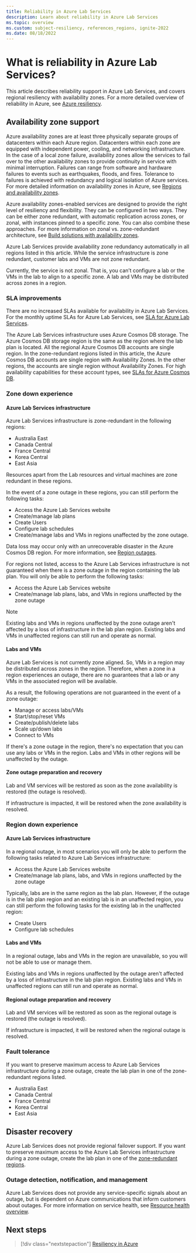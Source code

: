 ```yaml
---
title: Reliability in Azure Lab Services 
description: Learn about reliability in Azure Lab Services
ms.topic: overview
ms.custom: subject-resiliency, references_regions, ignite-2022
ms.date: 08/18/2022
---
```


# What is reliability in Azure Lab Services?

This article describes reliability support in Azure Lab Services, and covers regional resiliency with availability zones. For a more detailed overview of reliability in Azure, see [Azure resiliency](../availability-zones/overview.md).

## Availability zone support

Azure availability zones are at least three physically separate groups of datacenters within each Azure region. Datacenters within each zone are equipped with independent power, cooling, and networking infrastructure. In the case of a local zone failure, availability zones allow the services to fail over to the other availability zones to provide continuity in service with minimal interruption. Failures can range from software and hardware failures to events such as earthquakes, floods, and fires. Tolerance to failures is achieved with redundancy and logical isolation of Azure services. For more detailed information on availability zones in Azure, see [Regions and availability zones](../availability-zones/az-overview.md).

Azure availability zones-enabled services are designed to provide the right level of resiliency and flexibility. They can be configured in two ways. They can be either zone redundant, with automatic replication across zones, or zonal, with instances pinned to a specific zone. You can also combine these approaches. For more information on zonal vs. zone-redundant architecture, see [Build solutions with availability zones](/azure/architecture/high-availability/building-solutions-for-high-availability).

Azure Lab Services provide availability zone redundancy automatically in all regions listed in this article. While the service infrastructure is zone redundant, customer labs and VMs are not zone redundant.

Currently, the service is not zonal. That is, you can’t configure a lab or the VMs in the lab to align to a specific zone. A lab and VMs may be distributed across zones in a region.

### SLA improvements

There are no increased SLAs available for availability in Azure Lab Services. For the monthly uptime SLAs for Azure Lab Services, see [SLA for Azure Lab Services](https://azure.microsoft.com/support/legal/sla/lab-services/v1_0/).

The Azure Lab Services infrastructure uses Azure Cosmos DB storage. The Azure Cosmos DB storage region is the same as the region where the lab plan is located. All the regional Azure Cosmos DB accounts are single region. In the zone-redundant regions listed in this article, the Azure Cosmos DB accounts are single region with Availability Zones. In the other regions, the accounts are single region without Availability Zones. For high availability capabilities for these account types, see [SLAs for Azure Cosmos DB](../cosmos-db/high-availability.md#slas).

### Zone down experience

#### Azure Lab Services infrastructure

Azure Lab Services infrastructure is zone-redundant in the following regions:

- Australia East
- Canada Central
- France Central
- Korea Central
- East Asia

Resources apart from the Lab resources and virtual machines are zone redundant in these regions.

In the event of a zone outage in these regions, you can still perform the following tasks:

- Access the Azure Lab Services website
- Create/manage lab plans
- Create Users
- Configure lab schedules
- Create/manage labs and VMs in regions unaffected by the zone outage.

Data loss may occur only with an unrecoverable disaster in the Azure Cosmos DB region. For more information, see [Region outages](../cosmos-db/high-availability.md#region-outages).

For regions not listed, access to the Azure Lab Services infrastructure is not guaranteed when there is a zone outage in the region containing the lab plan. You will only be able to perform the following tasks:

- Access the Azure Lab Services website
- Create/manage lab plans, labs, and VMs in regions unaffected by the zone outage

> [!NOTE]
> Existing labs and VMs in regions unaffected by the zone outage aren't affected by a loss of infrastructure in the lab plan region. Existing labs and VMs in unaffected regions can still run and operate as normal.

#### Labs and VMs

Azure Lab Services is not currently zone aligned. So, VMs in a region may be distributed across zones in the region. Therefore, when a zone in a region experiences an outage, there are no guarantees that a lab or any VMs in the associated region will be available.

As a result, the following operations are not guaranteed in the event of a zone outage:

- Manage or access labs/VMs
- Start/stop/reset VMs
- Create/publish/delete labs
- Scale up/down labs
- Connect to VMs

If there's a zone outage in the region, there's no expectation that you can use any labs or VMs in the region.
Labs and VMs in other regions will be unaffected by the outage.

#### Zone outage preparation and recovery

Lab and VM services will be restored as soon as the zone availability is restored (the outage is resolved).

If infrastructure is impacted, it will be restored when the zone availability is resolved.

### Region down experience

#### Azure Lab Services infrastructure

In a regional outage, in most scenarios you will only be able to perform the following tasks related to Azure Lab Services infrastructure:

- Access the Azure Lab Services website
- Create/manage lab plans, labs, and VMs in regions unaffected by the zone outage

Typically, labs are in the same region as the lab plan. However, if the outage is in the lab plan region and an existing lab is in an unaffected region, you can still perform the following tasks for the existing lab in the unaffected region:

- Create Users
- Configure lab schedules

#### Labs and VMs

In a regional outage, labs and VMs in the region are unavailable, so you will not be able to use or manage them.

Existing labs and VMs in regions unaffected by the outage aren't affected by a loss of infrastructure in the lab plan region. Existing labs and VMs in unaffected regions can still run and operate as normal.

#### Regional outage preparation and recovery

Lab and VM services will be restored as soon as the regional outage is restored (the outage is resolved).

If infrastructure is impacted, it will be restored when the regional outage is resolved.

### Fault tolerance

If you want to preserve maximum access to Azure Lab Services infrastructure during a zone outage, create the lab plan in one of the zone-redundant regions listed.

- Australia East
- Canada Central
- France Central
- Korea Central
- East Asia

## Disaster recovery

Azure Lab Services does not provide regional failover support. If you want to preserve maximum access to the Azure Lab Services infrastructure during a zone outage, create the lab plan in one of the [zone-redundant regions](#fault-tolerance).

### Outage detection, notification, and management

Azure Lab Services does not provide any service-specific signals about an outage, but is dependent on Azure communications that inform customers about outages. For more information on service health, see [Resource health overview](../service-health/resource-health-overview.md).

## Next steps

> [!div class="nextstepaction"]
> [Resiliency in Azure](../availability-zones/overview.md)